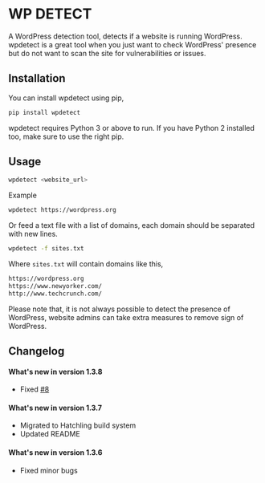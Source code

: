 # WP DETECT

A WordPress detection tool, detects if a website is running WordPress. wpdetect is a great tool when you just want to check WordPress' presence but do not want to scan the site for vulnerabilities or issues.

## Installation

You can install wpdetect using pip,

```sh
pip install wpdetect
```

wpdetect requires Python 3 or above to run. If you have Python 2 installed too, make sure to use the right pip.

## Usage

```sh
wpdetect <website_url>
```

Example

```sh
wpdetect https://wordpress.org
```

Or feed a text file with a list of domains, each domain should be separated with new lines.

```sh
wpdetect -f sites.txt
```

Where `sites.txt` will contain domains like this,

```sh
https://wordpress.org
https://www.newyorker.com/
http://www.techcrunch.com/
```

Please note that, it is not always possible to detect the presence of WordPress, website admins can take extra measures to remove sign of WordPress.

## Changelog

#### What's new in version 1.3.8

-   Fixed [#8](https://github.com/IamLizu/wpdetect/issues)

#### What's new in version 1.3.7

-   Migrated to Hatchling build system
-   Updated README

#### What's new in version 1.3.6

-   Fixed minor bugs
